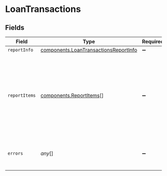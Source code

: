 # LoanTransactions


## Fields

| Field                                                                                                                      | Type                                                                                                                       | Required                                                                                                                   | Description                                                                                                                |
| -------------------------------------------------------------------------------------------------------------------------- | -------------------------------------------------------------------------------------------------------------------------- | -------------------------------------------------------------------------------------------------------------------------- | -------------------------------------------------------------------------------------------------------------------------- |
| `reportInfo`                                                                                                               | [components.LoanTransactionsReportInfo](../../models/components/loantransactionsreportinfo.md)                             | :heavy_minus_sign:                                                                                                         | N/A                                                                                                                        |
| `reportItems`                                                                                                              | [components.ReportItems](../../models/components/reportitems.md)[]                                                         | :heavy_minus_sign:                                                                                                         | Contains object of reporting properties. The loan ref will reference a different object depending on the integration type. |
| `errors`                                                                                                                   | *any*[]                                                                                                                    | :heavy_minus_sign:                                                                                                         | If there are no errors, an empty array is returned.                                                                        |
